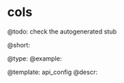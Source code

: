 cols
=============

@todo:
	check the autogenerated stub


@short:
	

@type: 
@example:


@template:	api_config
@descr:


